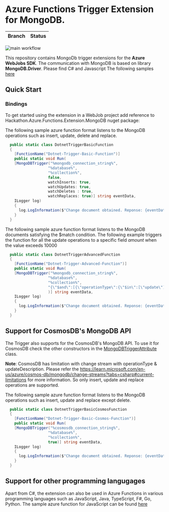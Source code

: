 # Azure Functions Trigger Extension for MongoDB.

| Branch | Status |
| ------ | ------ |

![main workflow](https://github.com/saikiran-gajjala/azure-functions-mongodb-extension/actions/workflows/build.yml/badge.svg)

This repository contains MongoDb trigger extensions for the **Azure WebJobs SDK**. The communication with MongoDB is based on library **MongoDB.Driver**.
Please find C# and Javascript The following samples [here](https://github.com/saikiran-gajjala/azure-functions-mongodb-extension/tree/main/samples)

## Quick Start

### Bindings

To get started using the extension in a WebJob project add reference to Hackathon.Azure.Functions.Extension.MongoDB nuget package:

The following sample azure function format listens to the MongoDB operations such as insert, update, delete and replace.

```csharp
  public static class DotnetTriggerBasicFunction
  {
    [FunctionName("Dotnet-Trigger-Basic-Function")]
    public static void Run(
    [MongoDBTrigger("%mongodb_connection_string%",
                   "%database%",
                   "%collection%",
                   false,
                   watchInserts: true,
                   watchUpdates: true,
                   watchDeletes : true,
                   watchReplaces: true)] string eventData,
    ILogger log)
    {
      log.LogInformation($"Change document obtained. Reponse: {eventData}");
    }
  }
```

The following sample azure function format listens to the MongoDB documents satisfying the $match condition. The following example triggers the function for all the update operations to a specific field _amount_ when the value exceeds 10000

```csharp
  public static class DotnetTriggerAdvancedFunction
  {
    [FunctionName("Dotnet-Trigger-Advanced-Function")]
    public static void Run(
    [MongoDBTrigger("%mongodb_connection_string%",
                   "%database%",
                   "%collection%",
                   "{\"$and\":[{\"operationType\":{\"$in\":[\"update\"]}},{\"updateDescription.updatedFields.amount\":{\"$exists\":true}},{\"updateDescription.updatedFields.amount\":{\"$gte\":10000}}]}"
                   )] string eventData,
    ILogger log)
    {
      log.LogInformation($"Change document obtained. Reponse: {eventData}");
    }
  }
```

## Support for CosmosDB's MongoDB API

The Trigger also supports for the CosmosDB's MongoDB API. To use it for CosmosDB check the other constructors in the [MongoDBTriggerAttribute](https://github.com/saikiran-gajjala/azure-functions-mongodb-extension/blob/main/src/Trigger/MongoDBTriggerAttribute.cs) class.

**Note**: CosmosDB has limitation with change stream with operationType & updateDescription. Please refer the https://learn.microsoft.com/en-us/azure/cosmos-db/mongodb/change-streams?tabs=csharp#current-limitations for more information. So only insert, update and replace operations are supported.

The following sample azure function format listens to the MongoDB operations such as insert, update and replace except delete.

```csharp
  public static class DotnetTriggerBasicCosmosFunction
  {
    [FunctionName("Dotnet-Trigger-Basic-Cosmos-Function")]
    public static void Run(
    [MongoDBTrigger("%cosmosdb_connection_string%",
                   "%database%",
                   "%collection%",
                   true)] string eventData,
    ILogger log)
    {
      log.LogInformation($"Change document obtained. Reponse: {eventData}");
    }
  }
```

## Support for other programming langugages

Apart from C#, the extension can also be used in Azure Functions in various programming languages such as JavaScript, Java, TypeScript, F#, Go, Python.
The sample azure function for JavaScript can be found [here](https://github.com/saikiran-gajjala/azure-functions-mongodb-extension/tree/main/samples/javascript)
